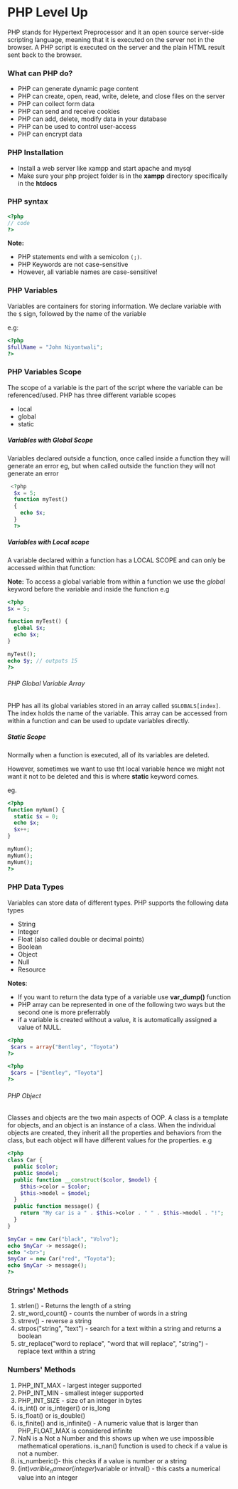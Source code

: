 # PHP Level Up

PHP stands for Hypertext Preprocessor and it an open source server-side scripting language, meaning that it is executed on the server not in the browser. A PHP script is executed on the server and the plain HTML result sent back to the browser.

### What can PHP do?

- PHP can generate dynamic page content
- PHP can create, open, read, write, delete, and close files on the server
- PHP can collect form data
- PHP can send and receive cookies
- PHP can add, delete, modify data in your database
- PHP can be used to control user-access
- PHP can encrypt data

### PHP Installation

- Install a web server like xampp and start apache and mysql
- Make sure your php project folder is in the **xampp** directory specifically in the **htdocs**

### PHP syntax

```php
<?php
// code
?>
```

**Note:**

- PHP statements end with a semicolon `(;)`.
- PHP Keywords are not case-sensitive
- However, all variable names are case-sensitive!

### PHP Variables

Variables are containers for storing information. We declare variable with the `$` sign, followed by the name of the variable

e.g:

```php
<?php
$fullName = "John Niyontwali";
?>
```

### PHP Variables Scope

The scope of a variable is the part of the script where the variable can be referenced/used. PHP has three different variable scopes

- local
- global
- static

##### Variables with Global Scope

Variables declared outside a function, once called inside a function they will generate an error eg, but when called outside the function they will not generate an error

```php
 <?php
  $x = 5;
  function myTest()
  {
    echo $x;
  }
  ?>
```

##### Variables with Local scope

A variable declared within a function has a LOCAL SCOPE and can only be accessed within that function:

**Note:** To access a global variable from within a function we use the _global_ keyword before the variable and inside the function
e.g

```php
<?php
$x = 5;

function myTest() {
  global $x;
  echo $x;
}

myTest();
echo $y; // outputs 15
?>
```

###### PHP Global Variable Array

PHP has all its global variables stored in an array called `$GLOBALS[index]`. The index holds the name of the variable. This array can be accessed from within a function and can be used to update variables directly.

##### Static Scope

Normally when a function is executed, all of its variables are deleted.

However, sometimes we want to use tht local variable hence we might not want it not to be deleted and this is where **static** keyword comes.

eg.

```php
<?php
function myNum() {
  static $x = 0;
  echo $x;
  $x++;
}

myNum();
myNum();
myNum();
?>
```

### PHP Data Types

Variables can store data of different types. PHP supports the following data types

- String
- Integer
- Float (also called double or decimal points)
- Boolean
- Object
- Null
- Resource

**Notes**:

- If you want to return the data type of a variable use **var_dump()** function
- PHP array can be represented in one of the following two ways but the second one is more preferrably
- if a variable is created without a value, it is automatically assigned a value of NULL.

```php
<?php
 $cars = array("Bentley", "Toyota")
?>
```
```php
<?php
 $cars = ["Bentley", "Toyota"]
?>
```
###### PHP Object
Classes and objects are the two main aspects of OOP. A class is a template for objects, and an object is an instance of a class. When the individual objects are created, they inherit all the properties and behaviors from the class, but each object will have different values for the properties.
e.g
```php
<?php
class Car {
  public $color;
  public $model;
  public function __construct($color, $model) {
    $this->color = $color;
    $this->model = $model;
  }
  public function message() {
    return "My car is a " . $this->color . " " . $this->model . "!";
  }
}

$myCar = new Car("black", "Volvo");
echo $myCar -> message();
echo "<br>";
$myCar = new Car("red", "Toyota");
echo $myCar -> message();
?>
```

### Strings' Methods
1. strlen() - Returns the length of a string
2. str_word_count() - counts the number of words in a string
3. strrev() - reverse a string
4. strpos("string", "text") - search for a text within a string and returns a boolean
5. str_replace("word to replace", "word that will replace", "string") - replace text within a string

### Numbers' Methods
1. PHP_INT_MAX - largest integer supported
2. PHP_INT_MIN - smallest integer supported
3. PHP_INT_SIZE - size of an integer in bytes
4. is_int() or is_integer() or is_long
5. is_float() or is_double()
6. is_finite() and is_infinite() - A numeric value that is larger than PHP_FLOAT_MAX is considered infinite
7. NaN is a Not a Number and this shows up when we use impossible mathematical operations. is_nan() function is used to check if a value is not a number. 
8. is_numberic()- this checks if a value is number or a string
9. (int)$varible_name or (integer)$variable or intval() - this casts a numerical value into an integer
